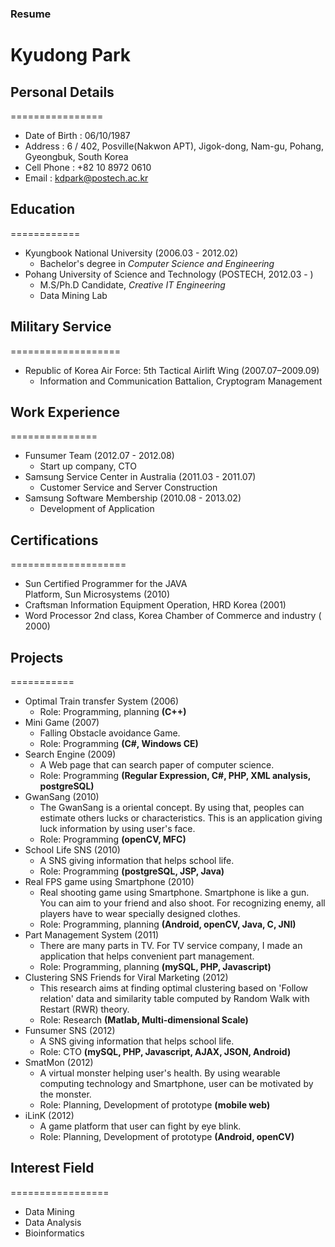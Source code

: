 ### Resume
# Kyudong Park

## Personal Details
================

- Date of Birth : 06/10/1987
- Address : 6 / 402, Posville(Nakwon APT), Jigok-dong, Nam-gu, Pohang, Gyeongbuk, South Korea
- Cell Phone : +82 10 8972 0610
- Email : kdpark@postech.ac.kr

## Education
============

- Kyungbook National University (2006.03 - 2012.02)
  * Bachelor's degree in *Computer Science and Engineering*
- Pohang University of Science and Technology (POSTECH, 2012.03 - )
  * M.S/Ph.D Candidate, *Creative IT Engineering* 
  * Data Mining Lab

## Military Service
===================
- Republic of Korea Air Force: 5th Tactical Airlift Wing (2007.07–2009.09)
  * Information and Communication Battalion, Cryptogram Management

## Work Experience
===============

- Funsumer Team (2012.07 - 2012.08)
  * Start up company, CTO
- Samsung Service Center in Australia (2011.03 - 2011.07)
  * Customer Service and Server Construction
- Samsung Software Membership (2010.08 - 2013.02)
  * Development of Application

## Certifications
====================

- Sun Certified Programmer for the JAVA Platform, Sun Microsystems (2010)
- Craftsman Information Equipment Operation, HRD Korea (2001)
- Word Processor 2nd class, Korea Chamber of Commerce and industry (2000)

## Projects
===========

- Optimal Train transfer System (2006)
  * Role: Programming, planning **(C++)**
- Mini Game (2007)
  * Falling Obstacle avoidance Game.
  * Role: Programming **(C#, Windows CE)**
- Search Engine (2009)
  * A Web page that can search paper of computer science.
  * Role: Programming **(Regular Expression, C#, PHP, XML analysis, postgreSQL)**
- GwanSang (2010)
  * The GwanSang is a oriental concept. By using that, peoples can estimate others lucks or characteristics. This is an application giving luck information by using user's face.
  * Role: Programming **(openCV, MFC)**
- School Life SNS (2010)
  * A SNS giving information that helps school life.
  * Role: Programming **(postgreSQL, JSP, Java)**
- Real FPS game using Smartphone (2010)
  * Real shooting game using Smartphone. Smartphone is like a gun. You can aim to your friend and also shoot. For recognizing enemy, all players have to wear specially designed clothes.
  * Role: Programming, planning **(Android, openCV, Java, C, JNI)**
- Part Management System (2011)
  * There are many parts in TV. For TV service company, I made an application that helps convenient part management.
  * Role: Programming, planning **(mySQL, PHP, Javascript)**
- Clustering SNS Friends for Viral Marketing (2012)
  * This research aims at finding optimal clustering based on 'Follow relation' data and similarity table computed by Random Walk with Restart (RWR) theory.
  * Role: Research **(Matlab, Multi-dimensional Scale)**
- Funsumer SNS (2012)
  * A SNS giving information that helps school life.
  * Role: CTO **(mySQL, PHP, Javascript, AJAX, JSON, Android)**
- SmatMon (2012)
  * A virtual monster helping user's health. By using wearable computing technology and Smartphone, user can be motivated by the monster.
  * Role: Planning, Development of prototype **(mobile web)**
- iLinK (2012)
  * A game platform that user can fight by eye blink.
  * Role: Planning, Development of prototype **(Android, openCV)**

## Interest Field
=================

- Data Mining
- Data Analysis
- Bioinformatics
